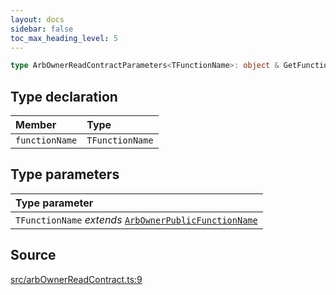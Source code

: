 ```yaml
---
layout: docs
sidebar: false
toc_max_heading_level: 5
---
```


```ts
type ArbOwnerReadContractParameters<TFunctionName>: object & GetFunctionArgs<ArbOwnerPublicAbi, TFunctionName>;
```

## Type declaration

| Member | Type |
| :------ | :------ |
| `functionName` | `TFunctionName` |

## Type parameters

| Type parameter |
| :------ |
| `TFunctionName` *extends* [`ArbOwnerPublicFunctionName`](ArbOwnerPublicFunctionName.md) |

## Source

[src/arbOwnerReadContract.ts:9](https://github.com/OffchainLabs/arbitrum-orbit-sdk/blob/27c24d61cdc7e62a81af29bd04f39d5a3549ecb3/src/arbOwnerReadContract.ts#L9)

